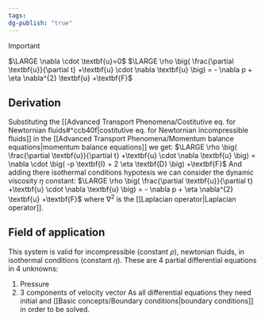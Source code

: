 ```yaml
---
tags: 
dg-publish: "true"
---
```

>[!important]
>$\LARGE \nabla \cdot \textbf{u}=0$
>$\LARGE \rho \big( \frac{\partial \textbf{u}}{\partial t} +\textbf{u} \cdot \nabla \textbf{u} \big) = - \nabla p + \eta \nabla^{2} \textbf{u} +\textbf{F}$ 

## Derivation
Substituting the [[Advanced Transport Phenomena/Costitutive eq. for Newtornian fluids#^ccb40f|costitutive eq. for Newtornian incompressible fluids]] in the [[Advanced Transport Phenomena/Momentum balance equations|momentum balance equations]] we get:
$\LARGE \rho \big( \frac{\partial \textbf{u}}{\partial t} +\textbf{u} \cdot \nabla \textbf{u} \big) = \nabla \cdot \big( -p \textbf{I} + 2 \eta \textbf{D} \big) +\textbf{F}$ 
And adding there isothermal conditions hypotesis we can consider the dynamic viscosity $\eta$ constant:
$\LARGE \rho \big( \frac{\partial \textbf{u}}{\partial t} +\textbf{u} \cdot \nabla \textbf{u} \big) = - \nabla p + \eta \nabla^{2} \textbf{u} +\textbf{F}$ 
where $\nabla^{2}$ is the [[Laplacian operator|Laplacian operator]].

## Field of application
This system is valid for incompressible (constant $\rho$), newtonian fluids, in isothermal conditions (constant $\eta$). 
These are 4 partial differential equations in 4 unknowns:
1. Pressure
2. 3 components of velocity vector
As all differential equations they need initial and [[Basic concepts/Boundary conditions|boundary conditions]] in order to be solved. 
